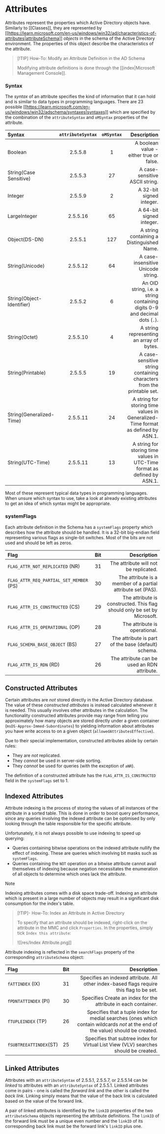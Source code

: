 # Attributes

Attributes represent the properties which Active Directory objects have. Similarly to [[Classes]], they are represented by [[https://learn.microsoft.com/en-us/windows/win32/ad/characteristics-of-attributes|attributeSchema]] *objects* in the schema of the Active Directory environment. The properties of this object describe the characteristics of the attribute.

>[!TIP] How-To: Modify an Attribute Definition in the AD Schema
>
>Modifying attribute definitions is done through the [[index|Microsoft Management Console]].
>

### Syntax

The *syntax* of an attribute specifies the kind of information that it can hold and is similar to data types in programming languages. There are 23 possible [[https://learn.microsoft.com/en-us/windows/win32/adschema/syntaxes|syntaxes]] which are specified by the combination of the `attributeSyntax` and `oMSyntax` properties of the attribute.

|Syntax|`attributeSyntax`|`oMSyntax`|Description|
|:--|:--:|:--:|--:|
|Boolean|2.5.5.8|1|A boolean value - either true or false.|
|String(Case Sensitive)|2.5.5.3|27|A case-sensitive ASCII string.|
|Integer|2.5.5.9|2|A 32-bit signed integer.|
|LargeInteger|2.5.5.16|65|A 64-bit signed integer.|
|Object(DS-DN)|2.5.5.1|127|A string containing a Distinguished Name.|
|String(Unicode)|2.5.5.12|64|A case-insensitive Unicode string.|
|String(Object-Identifier)|2.5.5.2|6|An OID string, i.e. a string containing digits 0-9 and decimal dots (`.`).|
|String(Octet)|2.5.5.10|4|A string representing an array of bytes.|
|String(Printable)|2.5.5.5|19|A case-sensitive string containing characters from the printable set.|
|String(Generalized-Time)|2.5.5.11|24|A string for storing time values in Generalized-Time format as defined by ASN.1.|
|String(UTC-Time)|2.5.5.11|13|A string for storing time values in UTC-Time format as defined by ASN.1.|

Most of these represent typical data types in programming languages. When unsure which syntax to use, take a look at already existing attributes to get an idea of which syntax might be appropriate.

### systemFlags

Each attribute definition in the Schema has a `systemFlags` property which describes how the attribute should be handled. It is a 32-bit big-endian field representing various flags as single-bit switches. Most of the bits are not used and should be left as zeros.

|Flag|Bit|Description|
|:--|:--:|--:|
|`FLAG_ATTR_NOT_REPLICATED` (NR)|31|The attribute will not be replicated.|
|`FLAG_ATTR_REQ_PARTIAL_SET_MEMBER` (PS)|30|The attribute is a member of a partial attribute set (PAS).|
|`FLAG_ATTR_IS_CONSTRUCTED` (CS)|29|The attribute is constructed. This flag should only be set by Microsoft.|
|`FLAG_ATTR_IS_OPERATIONAL` (OP)|28|The attribute is operational.|
|`FLAG_SCHEMA_BASE_OBJECT` (BS)|27|The attribute is part of the base (default) schema.|
|`FLAG_ATTR_IS_RDN` (RD)|26|The attribute can be used an RDN attribute.|

## Constructed Attributes

Certain attributes are *not* stored directly in the Active Directory database. The value of these *constructed attributes* is instead calculated whenever it is needed. This usually involves other attributes in the calculation. The functionality constructed attributes provide may range from telling you approximately how many objects are stored directly under a given container (`msDS-Approx-Immed-Subordinates`) to yielding information about attributes you have write access to on a given object (`allowedAttributesEffective`). 

Due to their special implementation, constructed attributes abide by certain rules:
- They are *not* replicated.
- They *cannot* be used in server-side sorting.
- They *cannot* be used for queries (with the exception of `aNR`).

The definition of a constructed attribute has the `FLAG_ATTR_IS_CONSTRUCTED` field in the `systemFlags` set to 1.

## Indexed Attributes

Attribute indexing is the process of storing the values of all instances of the attribute in a sorted table. This is done in order to boost query performance, since any queries involving the indexed attribute can be optimised by only looking through the table responsible for the specific attribute.

Unfortunately, it is not always possible to use indexing to speed up querying:
- Queries containing bitwise operations on the indexed attribute nullify the effect of indexing. These are queries which involving bit masks such as `systemFlags`.
- Queries containing the `NOT` operation on a bitwise attribute cannot avail themselves of indexing because negation necessitates the enumeration of all objects to determine which ones lack the attribute.

>[!NOTE]
>
>Indexing attributes comes with a disk space trade-off. Indexing an attribute which is present in a large number of objects may result in a significant disk consumption for the index's table.
>

>[!TIP]- How-To: Index an Attribute in Active Directory
>
>To specify that an attribute should be indexed, right-click on the attribute in the MMC and click `Properties`. In the properties, simply tick `Index this attribute`:
>
>![[res/Index Attribute.png]]
>

Attribute indexing is reflected in the `searchFlags` property of the corresponding `attributeSchema` object:

|Flag|Bit|Description|
|:--|:--:|--:|
|`fATTINDEX` (IX)|31|Specifies an indexed attribute. All other index-based flags require this flag to be set.|
|`fPDNTATTINDEX` (PI)|30|Specifies Create an index for the attribute in each container.|
|`fTUPLEINDEX` (TP)|26|Specifies that a tuple index for medial searches (ones which contain wildcards *not* at the end of the value) should be created.|
|`fSUBTREEATTINDEX`(ST)|25|Specifies that subtree index for Virtual List View (VLV) searches should be created.|

## Linked Attributes

Attributes with an `attributeSyntax` of 2.5.5.1, 2.5.5.7, or 2.5.5.14 can be *linked* to attributes with an `attributeSyntax` of 2.5.5.1. Linked attributes come in pairs - one is called the *forward link* and the other is called the *back link*. Linking simply means that the value of the back link is calculated based on the value of the forward link.

A pair of linked attributes is identified by the `linkID` properties of the two `attributeSchema` objects representing the attribute definitions. The `linkID` of the forward link must be a unique even number and the `linkID` of its corresponding back link must be the forward link's `linkID` plus one.